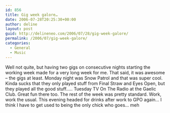 ```yaml
---
id: 856
title: Gig week galore…
date: 2006-07-28T20:25:30+00:00
author: deline
layout: post
guid: http://delineneo.com/2006/07/28/gig-week-galore/
permalink: /2006/07/gig-week-galore/
categories:
  - General
  - Music
---
```

Well not quite, but having two gigs on consecutive nights starting the working week made for a very long week for me. That said, it was awesome &#8211; the gigs at least. Monday night was Snow Patrol and that was super cool. Kinda sucks that they only played stuff from Final Straw and Eyes Open, but they played all the good stuff&#8230;.. Tuesday TV On The Radio at the Gaelic Club. Great fun there too. The rest of the week was pretty standard. Work, work the usual. This evening headed for drinks after work to GPO again&#8230; I think I have to get used to being the only chick who goes&#8230; meh